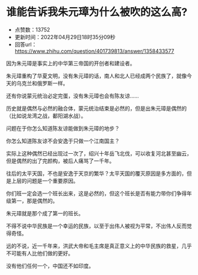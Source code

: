 # 谁能告诉我朱元璋为什么被吹的这么高?
- 点赞数：13752
- 更新时间：2022年04月29日18时35分09秒
- 回答url：https://www.zhihu.com/question/401739813/answer/1358433577
<body>
 <p data-pid="6NoWAxMJ">因为朱元璋是事实上的中华第三帝国的开创者和建设者。</p>
 <p data-pid="48ZmEXTL">朱元璋重构了华夏文明，没有朱元璋的话，南人和北人已经成两个民族了，就像今天的乌克兰和俄罗斯一样。</p>
 <p data-pid="J9tP7teg">还有你说蒙元统治必定完蛋，没有朱元璋也会有陈友谅……</p>
 <p data-pid="BWQNAEe9">历史就是偶然与必然的融合体，蒙元统治结束是必然的，但是出朱元璋是偶然的（比如说龙湾之战，鄱阳湖水战）。</p>
 <p data-pid="BIz8AWfI">问题在于你怎么知道陈友谅能做到朱元璋的地步？</p>
 <p data-pid="I6TtVewh">你怎么知道陈友谅不会安逸于只做一个江南国主？</p>
 <p data-pid="j1LFoI6f">实际上这种偶然已经出现过一次了，绍兴十年岳飞北伐，可以收复河北甚至幽云，但是偶然的出了完颜构，被后人痛骂了一千年。</p>
 <p data-pid="j9NJGyqG">往后的太平天国，不也是安逸于天京的繁华？太平天国的覆灭原因是多方面的，但是上层的问题是一个重要原因。</p>
 <p data-pid="CnO7icT7">你们班一定会选一个班长出来，这是必然的，但这个班长是否有能力带你们争得年级第一，那是偶然的。</p>
 <p data-pid="zm4q8SLZ">朱元璋就是那个成了第一的班长。</p>
 <p data-pid="Mv4iHZZw">不得不说中华民族是一个幸运的民族，以至于出伟人被视为平常，不出伟人反而觉得奇怪。</p>
 <p data-pid="w-VfiRNm">远的不说，近一千年来，洪武大帝和毛主席是真正意义上的中华民族的救星，几乎不可能有人比他们做的更好。</p>
 <p data-pid="_pQSE0Mm">没有他们任何一个，中国还不如印度。</p>
</body>